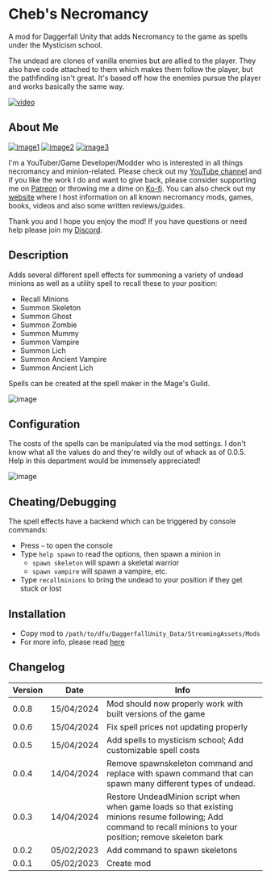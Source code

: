 # Cheb's Necromancy

A mod for Daggerfall Unity that adds Necromancy to the game as spells under the Mysticism school.

The undead are clones of vanilla enemies but are allied to the player. They also have code attached to them which makes them follow the player, but the pathfinding isn't great. It's based off how the enemies pursue the player and works basically the same way.

[![video](https://img.youtube.com/vi/pf2PREe3q1E/0.jpg)](https://www.youtube.com/watch?v=pf2PREe3q1E)

##  About Me

[![image1](https://imgur.com/Fahi6sP.png)](https://necrobase.chebgonaz.com)
[![image2](https://imgur.com/X18OyQs.png)](https://www.patreon.com/chebgonaz?fan_landing=true)
[![image3](https://imgur.com/4e64jQ8.png)](https://ko-fi.com/chebgonaz)

I'm a YouTuber/Game Developer/Modder who is interested in all things necromancy and minion-related. Please check out my [YouTube channel](https://www.youtube.com/channel/UCPlZ1XnekiJxKymXbXyvkCg) and if you like the work I do and want to give back, please consider supporting me on [Patreon](https://www.patreon.com/chebgonaz?fan_landing=true) or throwing me a dime on [Ko-fi](https://ko-fi.com/chebgonaz). You can also check out my [website](https://necrobase.chebgonaz.com) where I host information on all known necromancy mods, games, books, videos and also some written reviews/guides.

Thank you and I hope you enjoy the mod! If you have questions or need help please join my [Discord](https://discord.com/invite/EB96ASQ).

## Description

Adds several different spell effects for summoning a variety of undead minions as well as a utility spell to recall these to your position:

- Recall Minions
- Summon Skeleton
- Summon Ghost
- Summon Zombie
- Summon Mummy
- Summon Vampire
- Summon Lich
- Summon Ancient Vampire
- Summon Ancient Lich

Spells can be created at the spell maker in the Mage's Guild.

![image](https://github.com/jpw1991/daggerfall-chebs-necromancy/assets/13718599/d6377ecd-f057-4e6d-8dca-a7f74160ba02)

## Configuration

The costs of the spells can be manipulated via the mod settings. I don't know what all the values do and they're wildly out of whack as of 0.0.5. Help in this department would be immensely appreciated!

![image](https://github.com/jpw1991/daggerfall-chebs-necromancy/assets/13718599/1822a5ee-8ed0-40b4-bb42-392a7c36bad1)

## Cheating/Debugging

The spell effects have a backend which can be triggered by console commands:

- Press `~` to open the console
- Type `help spawn` to read the options, then spawn a minion in
  - `spawn skeleton` will spawn a skeletal warrior
  - `spawn vampire` will spawn a vampire, etc.
- Type `recallminions` to bring the undead to your position if they get stuck or lost

## Installation

- Copy mod to `/path/to/dfu/DaggerfallUnity_Data/StreamingAssets/Mods`
- For more info, please read [here](https://www.dfworkshop.net/projects/daggerfall-unity/modding/#installation)

## Changelog

Version | Date       | Info
--- |------------| ---
0.0.8 | 15/04/2024 | Mod should now properly work with built versions of the game
0.0.6 | 15/04/2024 | Fix spell prices not updating properly
0.0.5 | 15/04/2024 | Add spells to mysticism school; Add customizable spell costs
0.0.4 | 14/04/2024 | Remove spawnskeleton command and replace with spawn command that can spawn many different types of undead.
0.0.3 | 14/04/2024 | Restore UndeadMinion script when when game loads so that existing minions resume following; Add command to recall minions to your position; remove skeleton bark
0.0.2 | 05/02/2023 | Add command to spawn skeletons
0.0.1 | 05/02/2023 | Create mod
